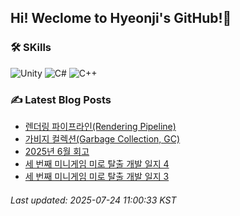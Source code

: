 ## Hi! Weclome to Hyeonji's GitHub!🌱
### 🛠️ SKills
![Unity](https://img.shields.io/badge/unity-%23000000.svg?style=for-the-badge&logo=unity&logoColor=white)
![C#](https://img.shields.io/badge/c%23-%23239120.svg?style=for-the-badge&logo=csharp&logoColor=white)
![C++](https://img.shields.io/badge/c++-%2300599C.svg?style=for-the-badge&logo=c%2B%2B&logoColor=white)

### ✍️ Latest Blog Posts
<!-- BLOG-POST-LIST:START -->
- [렌더링 파이프라인(Rendering Pipeline)](http://jjrdd.tistory.com/301)
- [가비지 컬렉션(Garbage Collection, GC)](http://jjrdd.tistory.com/300)
- [2025년 6월 회고](http://jjrdd.tistory.com/299)
- [세 번째 미니게임 미로 탈출 개발 일지 4](http://jjrdd.tistory.com/298)
- [세 번째 미니게임 미로 탈출 개발 일지 3](http://jjrdd.tistory.com/297)

###### Last updated: 2025-07-24 11:00:33 KST
<!-- BLOG-POST-LIST:END -->
